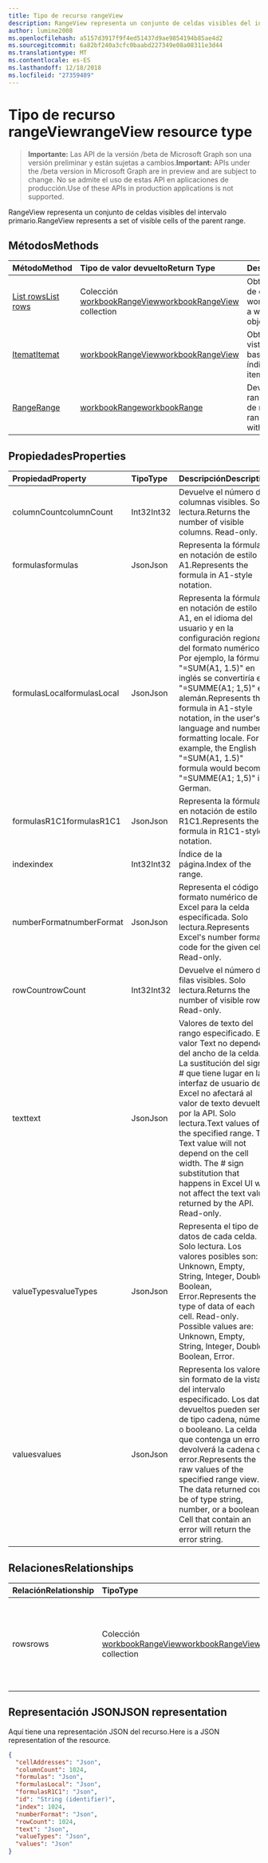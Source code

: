 ```yaml
---
title: Tipo de recurso rangeView
description: RangeView representa un conjunto de celdas visibles del intervalo primario.
author: lumine2008
ms.openlocfilehash: a5157d3917f9f4ed51437d9ae9854194b85ae4d2
ms.sourcegitcommit: 6a82bf240a3cfc0baabd227349e08a08311e3d44
ms.translationtype: MT
ms.contentlocale: es-ES
ms.lasthandoff: 12/18/2018
ms.locfileid: "27359489"
---
```

# <a name="rangeview-resource-type"></a><span data-ttu-id="60dcb-103">Tipo de recurso rangeView</span><span class="sxs-lookup"><span data-stu-id="60dcb-103">rangeView resource type</span></span>

> <span data-ttu-id="60dcb-104">**Importante:** Las API de la versión /beta de Microsoft Graph son una versión preliminar y están sujetas a cambios.</span><span class="sxs-lookup"><span data-stu-id="60dcb-104">**Important:** APIs under the /beta version in Microsoft Graph are in preview and are subject to change.</span></span> <span data-ttu-id="60dcb-105">No se admite el uso de estas API en aplicaciones de producción.</span><span class="sxs-lookup"><span data-stu-id="60dcb-105">Use of these APIs in production applications is not supported.</span></span>

<span data-ttu-id="60dcb-106">RangeView representa un conjunto de celdas visibles del intervalo primario.</span><span class="sxs-lookup"><span data-stu-id="60dcb-106">RangeView represents a set of visible cells of the parent range.</span></span>

## <a name="methods"></a><span data-ttu-id="60dcb-107">Métodos</span><span class="sxs-lookup"><span data-stu-id="60dcb-107">Methods</span></span>

| <span data-ttu-id="60dcb-108">Método</span><span class="sxs-lookup"><span data-stu-id="60dcb-108">Method</span></span>           | <span data-ttu-id="60dcb-109">Tipo de valor devuelto</span><span class="sxs-lookup"><span data-stu-id="60dcb-109">Return Type</span></span>    |<span data-ttu-id="60dcb-110">Descripción</span><span class="sxs-lookup"><span data-stu-id="60dcb-110">Description</span></span>|
|:---------------|:--------|:----------|
|[<span data-ttu-id="60dcb-111">List rows</span><span class="sxs-lookup"><span data-stu-id="60dcb-111">List rows</span></span>](../api/workbookrangeview-list-rows.md) |<span data-ttu-id="60dcb-112">Colección [workbookRangeView](workbookrangeview.md)</span><span class="sxs-lookup"><span data-stu-id="60dcb-112">[workbookRangeView](workbookrangeview.md) collection</span></span>| <span data-ttu-id="60dcb-113">Obtenga una colección de objetos workbookRangeView.</span><span class="sxs-lookup"><span data-stu-id="60dcb-113">Get a workbookRangeView object collection.</span></span>|
|[<span data-ttu-id="60dcb-114">Itemat</span><span class="sxs-lookup"><span data-stu-id="60dcb-114">Itemat</span></span>](../api/workbookrangeview-itemat.md)|[<span data-ttu-id="60dcb-115">workbookRangeView</span><span class="sxs-lookup"><span data-stu-id="60dcb-115">workbookRangeView</span></span>](workbookrangeview.md)|<span data-ttu-id="60dcb-116">Obtengaun elemento de vista de rango basándose en el índice.</span><span class="sxs-lookup"><span data-stu-id="60dcb-116">Get a range view item based in index.</span></span>|
|[<span data-ttu-id="60dcb-117">Range</span><span class="sxs-lookup"><span data-stu-id="60dcb-117">Range</span></span>](../api/workbookrangeview-range.md)|[<span data-ttu-id="60dcb-118">workbookRange</span><span class="sxs-lookup"><span data-stu-id="60dcb-118">workbookRange</span></span>](range.md)|<span data-ttu-id="60dcb-119">Devuelve el objeto de rango asociado a la vista de rango.</span><span class="sxs-lookup"><span data-stu-id="60dcb-119">Return the range object associated with the range view</span></span>|

## <a name="properties"></a><span data-ttu-id="60dcb-120">Propiedades</span><span class="sxs-lookup"><span data-stu-id="60dcb-120">Properties</span></span>
| <span data-ttu-id="60dcb-121">Propiedad</span><span class="sxs-lookup"><span data-stu-id="60dcb-121">Property</span></span>     | <span data-ttu-id="60dcb-122">Tipo</span><span class="sxs-lookup"><span data-stu-id="60dcb-122">Type</span></span>   |<span data-ttu-id="60dcb-123">Descripción</span><span class="sxs-lookup"><span data-stu-id="60dcb-123">Description</span></span>|
|:---------------|:--------|:----------|
|<span data-ttu-id="60dcb-124">columnCount</span><span class="sxs-lookup"><span data-stu-id="60dcb-124">columnCount</span></span>|<span data-ttu-id="60dcb-125">Int32</span><span class="sxs-lookup"><span data-stu-id="60dcb-125">Int32</span></span>|<span data-ttu-id="60dcb-p102">Devuelve el número de columnas visibles. Solo lectura.</span><span class="sxs-lookup"><span data-stu-id="60dcb-p102">Returns the number of visible columns. Read-only.</span></span>|
|<span data-ttu-id="60dcb-128">formulas</span><span class="sxs-lookup"><span data-stu-id="60dcb-128">formulas</span></span>|<span data-ttu-id="60dcb-129">Json</span><span class="sxs-lookup"><span data-stu-id="60dcb-129">Json</span></span>|<span data-ttu-id="60dcb-130">Representa la fórmula en notación de estilo A1.</span><span class="sxs-lookup"><span data-stu-id="60dcb-130">Represents the formula in A1-style notation.</span></span> |
|<span data-ttu-id="60dcb-131">formulasLocal</span><span class="sxs-lookup"><span data-stu-id="60dcb-131">formulasLocal</span></span>|<span data-ttu-id="60dcb-132">Json</span><span class="sxs-lookup"><span data-stu-id="60dcb-132">Json</span></span>|<span data-ttu-id="60dcb-p103">Representa la fórmula en notación de estilo A1, en el idioma del usuario y en la configuración regional del formato numérico. Por ejemplo, la fórmula "=SUM(A1, 1.5)" en inglés se convertiría en "=SUMME(A1; 1,5)" en alemán.</span><span class="sxs-lookup"><span data-stu-id="60dcb-p103">Represents the formula in A1-style notation, in the user's language and number-formatting locale. For example, the English "=SUM(A1, 1.5)" formula would become "=SUMME(A1; 1,5)" in German.</span></span>    |
|<span data-ttu-id="60dcb-135">formulasR1C1</span><span class="sxs-lookup"><span data-stu-id="60dcb-135">formulasR1C1</span></span>|<span data-ttu-id="60dcb-136">Json</span><span class="sxs-lookup"><span data-stu-id="60dcb-136">Json</span></span>|<span data-ttu-id="60dcb-137">Representa la fórmula en notación de estilo R1C1.</span><span class="sxs-lookup"><span data-stu-id="60dcb-137">Represents the formula in R1C1-style notation.</span></span>   |
|<span data-ttu-id="60dcb-138">index</span><span class="sxs-lookup"><span data-stu-id="60dcb-138">index</span></span>|<span data-ttu-id="60dcb-139">Int32</span><span class="sxs-lookup"><span data-stu-id="60dcb-139">Int32</span></span>|<span data-ttu-id="60dcb-140">Índice de la página.</span><span class="sxs-lookup"><span data-stu-id="60dcb-140">Index of the range.</span></span>|
|<span data-ttu-id="60dcb-141">numberFormat</span><span class="sxs-lookup"><span data-stu-id="60dcb-141">numberFormat</span></span>|<span data-ttu-id="60dcb-142">Json</span><span class="sxs-lookup"><span data-stu-id="60dcb-142">Json</span></span>|<span data-ttu-id="60dcb-p104">Representa el código de formato numérico de Excel para la celda especificada. Solo lectura.</span><span class="sxs-lookup"><span data-stu-id="60dcb-p104">Represents Excel's number format code for the given cell. Read-only.</span></span> |
|<span data-ttu-id="60dcb-145">rowCount</span><span class="sxs-lookup"><span data-stu-id="60dcb-145">rowCount</span></span>|<span data-ttu-id="60dcb-146">Int32</span><span class="sxs-lookup"><span data-stu-id="60dcb-146">Int32</span></span>|<span data-ttu-id="60dcb-p105">Devuelve el número de filas visibles. Solo lectura.</span><span class="sxs-lookup"><span data-stu-id="60dcb-p105">Returns the number of visible rows. Read-only.</span></span>  |
|<span data-ttu-id="60dcb-149">text</span><span class="sxs-lookup"><span data-stu-id="60dcb-149">text</span></span>|<span data-ttu-id="60dcb-150">Json</span><span class="sxs-lookup"><span data-stu-id="60dcb-150">Json</span></span>|<span data-ttu-id="60dcb-p106">Valores de texto del rango especificado. El valor Text no dependerá del ancho de la celda. La sustitución del signo # que tiene lugar en la interfaz de usuario de Excel no afectará al valor de texto devuelto por la API. Solo lectura.</span><span class="sxs-lookup"><span data-stu-id="60dcb-p106">Text values of the specified range. The Text value will not depend on the cell width. The # sign substitution that happens in Excel UI will not affect the text value returned by the API. Read-only.</span></span>    |
|<span data-ttu-id="60dcb-155">valueTypes</span><span class="sxs-lookup"><span data-stu-id="60dcb-155">valueTypes</span></span>|<span data-ttu-id="60dcb-156">Json</span><span class="sxs-lookup"><span data-stu-id="60dcb-156">Json</span></span>|<span data-ttu-id="60dcb-p107">Representa el tipo de datos de cada celda. Solo lectura. Los valores posibles son: Unknown, Empty, String, Integer, Double, Boolean, Error.</span><span class="sxs-lookup"><span data-stu-id="60dcb-p107">Represents the type of data of each cell. Read-only. Possible values are: Unknown, Empty, String, Integer, Double, Boolean, Error.</span></span> |
|<span data-ttu-id="60dcb-160">values</span><span class="sxs-lookup"><span data-stu-id="60dcb-160">values</span></span>|<span data-ttu-id="60dcb-161">Json</span><span class="sxs-lookup"><span data-stu-id="60dcb-161">Json</span></span>|<span data-ttu-id="60dcb-p108">Representa los valores sin formato de la vista del intervalo especificado. Los datos devueltos pueden ser de tipo cadena, número o booleano. La celda que contenga un error devolverá la cadena de error.</span><span class="sxs-lookup"><span data-stu-id="60dcb-p108">Represents the raw values of the specified range view. The data returned could be of type string, number, or a boolean. Cell that contain an error will return the error string.</span></span>   |

## <a name="relationships"></a><span data-ttu-id="60dcb-165">Relaciones</span><span class="sxs-lookup"><span data-stu-id="60dcb-165">Relationships</span></span>
| <span data-ttu-id="60dcb-166">Relación</span><span class="sxs-lookup"><span data-stu-id="60dcb-166">Relationship</span></span> | <span data-ttu-id="60dcb-167">Tipo</span><span class="sxs-lookup"><span data-stu-id="60dcb-167">Type</span></span>   |<span data-ttu-id="60dcb-168">Descripción</span><span class="sxs-lookup"><span data-stu-id="60dcb-168">Description</span></span>|
|:---------------|:--------|:----------|
|<span data-ttu-id="60dcb-169">rows</span><span class="sxs-lookup"><span data-stu-id="60dcb-169">rows</span></span>|<span data-ttu-id="60dcb-170">Colección [workbookRangeView](workbookrangeview.md)</span><span class="sxs-lookup"><span data-stu-id="60dcb-170">[workbookRangeView](workbookrangeview.md) collection</span></span>| <span data-ttu-id="60dcb-p109">Representa una colección de vistas de intervalo asociadas a este. Solo lectura.    Solo lectura.</span><span class="sxs-lookup"><span data-stu-id="60dcb-p109">Represents a collection of range views associated with the range. Read-only.    Read-only.</span></span>|

## <a name="json-representation"></a><span data-ttu-id="60dcb-174">Representación JSON</span><span class="sxs-lookup"><span data-stu-id="60dcb-174">JSON representation</span></span>
<span data-ttu-id="60dcb-175">Aquí tiene una representación JSON del recurso.</span><span class="sxs-lookup"><span data-stu-id="60dcb-175">Here is a JSON representation of the resource.</span></span>
<!-- {
  "blockType": "resource",
  "optionalProperties": [  ],
  "@odata.type": "microsoft.graph.workbookRangeView"
}-->
```json
{
  "cellAddresses": "Json",
  "columnCount": 1024,
  "formulas": "Json",
  "formulasLocal": "Json",
  "formulasR1C1": "Json",
  "id": "String (identifier)",
  "index": 1024,
  "numberFormat": "Json",
  "rowCount": 1024,
  "text": "Json",
  "valueTypes": "Json",
  "values": "Json"
}
```